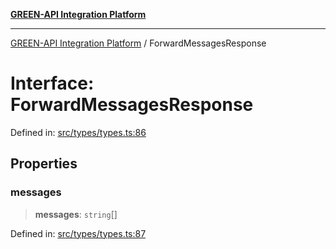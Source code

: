 [**GREEN-API Integration Platform**](../README.md)

***

[GREEN-API Integration Platform](../globals.md) / ForwardMessagesResponse

# Interface: ForwardMessagesResponse

Defined in: [src/types/types.ts:86](https://github.com/green-api/greenapi-integration/blob/63683bb8d19b76d9e4ce6bd0a8121d8d2cf428af/src/types/types.ts#L86)

## Properties

### messages

> **messages**: `string`[]

Defined in: [src/types/types.ts:87](https://github.com/green-api/greenapi-integration/blob/63683bb8d19b76d9e4ce6bd0a8121d8d2cf428af/src/types/types.ts#L87)

